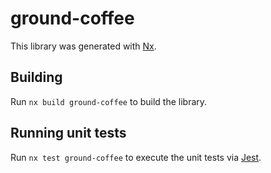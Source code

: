 # ground-coffee

This library was generated with [Nx](https://nx.dev).

## Building

Run `nx build ground-coffee` to build the library.

## Running unit tests

Run `nx test ground-coffee` to execute the unit tests via [Jest](https://jestjs.io).
